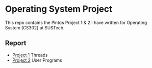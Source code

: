# Operating System Project
This repo contains the Pintos Project 1 & 2 I have written for Operating System (CS302) at SUSTech.

## Report
- [Project 1](reports/project1.md) Threads
- [Project 2](reports/project2.md) User Programs
